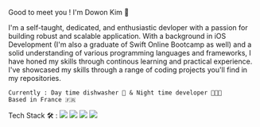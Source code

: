 Good to meet you ! I'm Dowon Kim 👋

I'm a self-taught, dedicated, and enthusiastic devloper with a passion for building robust and scalable application.
With a background in iOS Development (I'm also a graduate of Swift Online Bootcamp as well) and a solid understanding of various programming languages and frameworks,
I have honed my skills through continous learning and practical experience. I've showcased my skills through a range of coding projects you'll find in my repositories.
```
Currently : Day time dishwasher 🧼 & Night time developer 🧑🏻‍💻
Based in France 🇫🇷
```

Tech Stack 🛠️ :
<a href="" target="_blank"><img src="https://img.shields.io/badge/Dart-0175C2?style=plastic&logo=Dart&logoColor=FFFFFF"/></a>
<a href="" target="_blank"><img src="https://img.shields.io/badge/Flutter-02569B?style=plastic&logo=Flutter&logoColor=FFFFFF"/></a>
<a href="" target="_blank"><img src="https://img.shields.io/badge/Swift-FC8019?style=plastic&logo=Swift&logoColor=F05138"/></a>
<a href="" target="_blank"><img src="https://img.shields.io/badge/SwiftUI-004466?style=plastic&logo=Swift&logoColor=1062FB"/></a>


<!--
**dodiforth/dodiforth** is a ✨ _special_ ✨ repository because its `README.md` (this file) appears on your GitHub profile.

Here are some ideas to get you started:

- 🔭 I’m currently working on ...
- 🌱 I’m currently learning ...
- 👯 I’m looking to collaborate on ...
- 🤔 I’m looking for help with ...
- 💬 Ask me about ...
- 📫 How to reach me: ...
- 😄 Pronouns: ...
- ⚡ Fun fact: ...
-->
